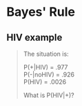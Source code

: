 Bayes' Rule
===========

HIV example
-----------
> The situation is:
>
> P(+|HIV) = .977  
> P(-|noHIV) = .926  
> P(HIV) = .0026
> 
> What is P(HIV|+)?

